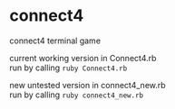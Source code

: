 connect4
========

connect4 terminal game

current working version in Connect4.rb  
run by calling ```ruby Connect4.rb```

new untested version in connect4_new.rb  
run by calling ```ruby connect4_new.rb```
